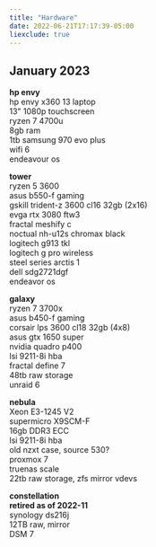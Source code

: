 ```yaml
---
title: "Hardware"
date: 2022-06-21T17:17:39-05:00
liexclude: true
---
```


## January 2023
**hp envy**   
hp envy x360 13 laptop  
13" 1080p touchscreen  
ryzen 7 4700u  
8gb ram  
1tb samsung 970 evo plus  
wifi 6  
endeavour os  

**tower**  
ryzen 5 3600  
asus b550-f gaming  
gskill trident-z 3600 cl16 32gb (2x16)  
evga rtx 3080 ftw3  
fractal meshify c  
noctual nh-u12s chromax black  
logitech g913 tkl  
logitech g pro wireless  
steel series arctis 1  
dell sdg2721dgf  
endeavor os  

**galaxy**  
ryzen 7 3700x  
asus b450-f gaming  
corsair lps 3600 cl18 32gb (4x8)  
asus gtx 1650 super  
nvidia quadro p400  
lsi 9211-8i hba  
fractal define 7  
48tb raw storage  
unraid 6  

**nebula**  
Xeon E3-1245 V2  
supermicro X9SCM-F  
16gb DDR3 ECC  
lsi 9211-8i hba  
old nzxt case, source 530?  
proxmox 7  
truenas scale  
22tb raw storage, zfs mirror vdevs  

**constellation**  
**retired as of 2022-11**  
synology ds216j  
12TB raw, mirror   
DSM 7   
